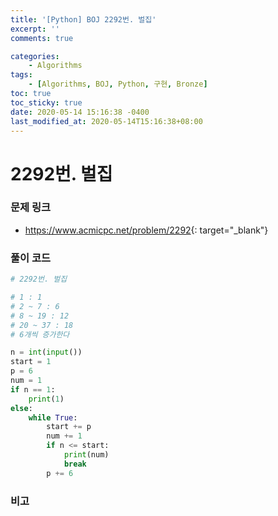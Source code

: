 ```yaml
---
title: '[Python] BOJ 2292번. 벌집'
excerpt: ''
comments: true

categories:
    - Algorithms
tags:
    - [Algorithms, BOJ, Python, 구현, Bronze]
toc: true
toc_sticky: true
date: 2020-05-14 15:16:38 -0400
last_modified_at: 2020-05-14T15:16:38+08:00
---
```


# 2292번. 벌집

### 문제 링크

-   <https://www.acmicpc.net/problem/2292>{: target="\_blank"}

### 풀이 코드

```python
# 2292번. 벌집

# 1 : 1
# 2 ~ 7 : 6
# 8 ~ 19 : 12
# 20 ~ 37 : 18
# 6개씩 증가한다

n = int(input())
start = 1
p = 6
num = 1
if n == 1:
    print(1)
else:
    while True:
        start += p
        num += 1
        if n <= start:
            print(num)
            break
        p += 6
```

### 비고
